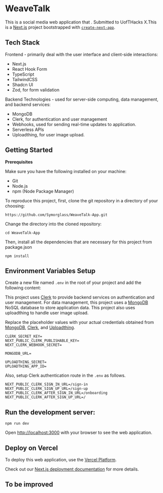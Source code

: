 # WeaveTalk

This is a social media web application that . Submitted to UofTHacks X.This is a [Next.js](https://nextjs.org/) project bootstrapped with [`create-next-app`](https://github.com/vercel/next.js/tree/canary/packages/create-next-app).

## Tech Stack

Frontend - primarily deal with the user interface and client-side interactions:

- Next.js <!-- While it is a full-stack framework capable of server-side rendering and static site generation, it is often leveraged for its frontend capabilities in building highly interactive user interfaces.-->
- React Hook Form <!-- A library to manage forms in React with minimal re-renders. -->
- TypeScript <!-- A superset of JavaScript offering static type definitions; used in both frontend and backend development, but listed here because it's essential for structuring robust backend services and APIs when used on the server-side. -->
- TailwindCSS <!-- A utility-first CSS framework for rapidly building custom user interfaces. --> 
- Shadcn UI  <!-- A UI framework or library, assuming it is similar to other design systems used to build UI components. -->
- Zod, for form validation <!-- A TypeScript-first schema validation library, used in the frontend for form validation. -->

Backend Technologies - used for server-side computing, data management, and backend services:

- MongoDB <!-- A NoSQL database used to store application data. -->
- Clerk, for authentication and user management <!--  Provides backend services for authentication and user management. -->
- Webhooks, used for sending real-time updates to application. 
- Serverless APIs  <!-- Functions that run in response to events on cloud platforms, eliminating the need to manage server infrastructure. -->
- Uploadthing, for user image upload.

## Getting Started 
**Prerequisites**

Make sure you have the following installed on your machine:

- Git
- Node.js
- npm (Node Package Manager)

To reproduce this project, first, clone the git repository in a directory of your choosing: 
```
https://github.com/Symorglass/WeaveTalk-App.git
```

Change the directory into the cloned repository:
```
cd WeaveTalk-App
```

Then, install all the dependencies that are necessary for this project from package.json
```
npm install
```

## Environment Variables Setup
Create a new file named `.env` in the root of your project and add the following content:

This project uses [Clerk](https://clerk.com/) to provide backend services on authentication and user management. For data management, this project uses a [MongoDB](https://www.mongodb.com/) NoSQL database to store application data. This project also uses uploadthing to handle user image upload.
   
Replace the placeholder values with your actual credentials obtained from [MongoDB](https://www.mongodb.com/), [Clerk](https://clerk.com/), and [Uploadthing](https://uploadthing.com/). 

```
CLERK_SECRET_KEY=
NEXT_PUBLIC_CLERK_PUBLISHABLE_KEY=
NEXT_CLERK_WEBHOOK_SECRET=

MONGODB_URL=

UPLOADTHING_SECRET=
UPLOADTHING_APP_ID=
```

Also, setup Clerk authentication route in the `.env` as follows. 

```
NEXT_PUBLIC_CLERK_SIGN_IN_URL=/sign-in
NEXT_PUBLIC_CLERK_SIGN_UP_URL=/sign-up
NEXT_PUBLIC_CLERK_AFTER_SIGN_IN_URL=/onboarding
NEXT_PUBLIC_CLERK_AFTER_SIGN_UP_URL=/
```

## Run the development server:

```
npm run dev
```

Open [http://localhost:3000](http://localhost:3000) with your browser to see the web application.

## Deploy on Vercel

To deploy this web application, use the [Vercel Platform](https://vercel.com/new?utm_medium=default-template&filter=next.js&utm_source=create-next-app&utm_campaign=create-next-app-readme).

Check out our [Next.js deployment documentation](https://nextjs.org/docs/deployment) for more details.

## To be improved

